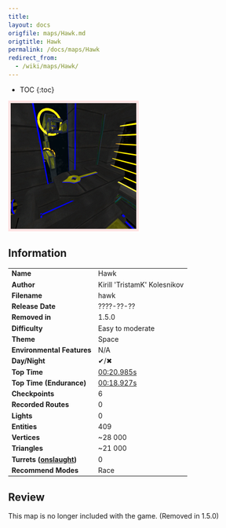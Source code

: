 ```yaml
---
title: 
layout: docs
origfile: maps/Hawk.md
origtitle: Hawk
permalink: /docs/maps/Hawk
redirect_from:
  - /wiki/maps/Hawk/
---
```

* TOC
{:toc}
<img style='border:5px solid #ffe0e0e0' src="../images/maps/hawk.png" width="256px" />

## Information

|                                                           |                                                          |
|-----------------------------------------------------------|----------------------------------------------------------|
| **Name**                                                  | Hawk                                                     |
| **Author**                                                | Kirill 'TristamK' Kolesnikov                             |
| **Filename**                                              | hawk                                                     |
| **Release Date**                                          | ????-??-??                                               |
| **Removed in**                                            | 1.5.0                                                    |
| **Difficulty**                                            | Easy to moderate                                         |
| **Theme**                                                 | Space                                                    |
| **Environmental Features**                                | N/A                                                      |
| **Day/Night**                                             | ✔/✖                                                     |
| **Top Time**                                              | [00:20.985s](http://play.redeclipse.net:28700/maps/hawk) |
| **Top Time (Endurance)**                                  | [00:18.927s](http://play.redeclipse.net:28700/maps/hawk) |
| **Checkpoints**                                           | 6                                                        |
| **Recorded Routes**                                       | 0                                                        |
| **Lights**                                                | 0                                                        |
| **Entities**                                              | 409                                                      |
| **Vertices**                                              | ~28 000                                                  |
| **Triangles**                                             | ~21 000                                                  |
| **Turrets ([onslaught](../Modes-and-Mutators#Mutators))** | 0                                                        |
| **Recommend Modes**                                       | Race                                                     |

## Review

This map is no longer included with the game. (Removed in 1.5.0)
